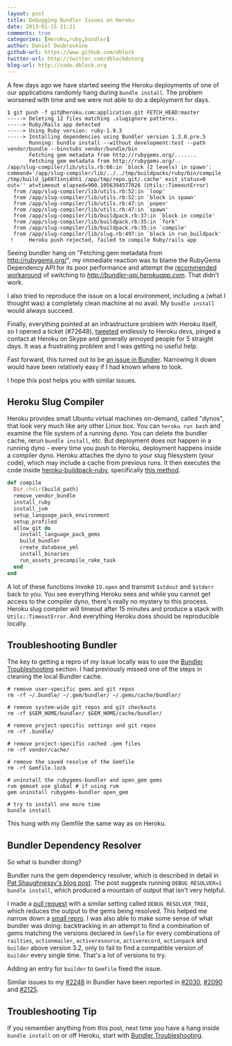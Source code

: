 ```yaml
---
layout: post
title: Debugging Bundler Issues on Heroku
date: 2013-01-15 21:21
comments: true
categories: [Heroku,ruby,bundler]
author: Daniel Doubrovkine
github-url: https://www.github.com/dblock
twitter-url: http://twitter.com/dblockdotorg
blog-url: http://code.dblock.org
---
```


A few days ago we have started seeing the Heroku deployments of one of our applications randomly hang during `bundle install`. The problem worsened with time and we were not able to do a deployment for days.

```
$ git push -f git@heroku.com:application.git FETCH_HEAD:master
-----> Deleting 12 files matching .slugignore patterns.
-----> Ruby/Rails app detected
-----> Using Ruby version: ruby-1.9.3
-----> Installing dependencies using Bundler version 1.3.0.pre.5
       Running: bundle install --without development:test --path vendor/bundle --binstubs vendor/bundle/bin
       Fetching gem metadata from http://rubygems.org/.......
       Fetching gem metadata from http://rubygems.org/..
/app/slug-compiler/lib/utils.rb:66:in `block (2 levels) in spawn': command='/app/slug-compiler/lib/../../tmp/buildpacks/ruby/bin/compile /tmp/build_1p6071sni4hh1 /app/tmp/repo.git/.cache' exit_status=0 out='' at=timeout elapsed=900.1056394577026 (Utils::TimeoutError)
  from /app/slug-compiler/lib/utils.rb:52:in `loop'
  from /app/slug-compiler/lib/utils.rb:52:in `block in spawn'
  from /app/slug-compiler/lib/utils.rb:47:in `popen'
  from /app/slug-compiler/lib/utils.rb:47:in `spawn'
  from /app/slug-compiler/lib/buildpack.rb:37:in `block in compile'
  from /app/slug-compiler/lib/buildpack.rb:35:in `fork'
  from /app/slug-compiler/lib/buildpack.rb:35:in `compile'
  from /app/slug-compiler/lib/slug.rb:497:in `block in run_buildpack'
 !     Heroku push rejected, failed to compile Ruby/rails app
```

Seeing bundler hang on "Fetching gem metadata from http://rubygems.org/", my immediate reaction was to blame the RubyGems Dependency API for its poor performance and attempt the [recommended workaround](http://hone.herokuapp.com/bundler%20heroku/2012/10/22/rubygems-and-the-dependency-api.html) of switching to *http://bundler-api.herokuapp.com*. That didn't work.

I also tried to reproduce the issue on a local environment, including a (what I thought was) a completely clean machine at no avail. My `bundle install` would always succeed.

Finally, everything pointed at an infrastructure problem with Heroku itself, so I opened a ticket (#72648), [tweeted](https://twitter.com/dblockdotorg/status/290221530892365824) endlessly to Heroku devs, pinged a  contact at Heroku on Skype and generally annoyed people for 5 straight days. It was a frustrating problem and I was getting no useful help.

Fast forward, this turned out to be [an issue in Bundler](https://github.com/carlhuda/bundler/issues/2248). Narrowing it down would have been relatively easy if I had known where to look.

I hope this post helps you with similar issues.

<!-- more -->

Heroku Slug Compiler
--------------------

Heroku provides small Ubuntu virtual machines on-demand, called "dynos", that look very much like any other Linux box. You can `heroku run bash` and examine the file system of a running dyno. You can delete the bundler cache, rerun `bundle install`, etc. But deployment does not happen in a running dyno - every time you push to Heroku, deployment happens inside a compiler dyno. Heroku attaches the dyno to your slug filesystem (your code), which may include a cache from previous runs. It then executes the code inside [heroku-buildpack-ruby](https://github.com/heroku/heroku-buildpack-ruby), specifically [this method](https://github.com/heroku/heroku-buildpack-ruby/blob/5dbf4c06c765dc832c073fe5be9360533fd1846d/lib/language_pack/ruby.rb#L49).

``` ruby
def compile
  Dir.chdir(build_path)
  remove_vendor_bundle
  install_ruby
  install_jvm
  setup_language_pack_environment
  setup_profiled
  allow_git do
    install_language_pack_gems
    build_bundler
    create_database_yml
    install_binaries
    run_assets_precompile_rake_task
  end
end
```

A lot of these functions invoke `IO.open` and transmit `$stdout` and `$stderr` back to you. You see everything Heroku sees and while you cannot get access to the compiler dyno, there's really no mystery to this process. Heroku slug compiler will timeout after 15 minutes and produce a stack with `Utils::TimeoutError`. And everything Heroku does should be reproducible locally.

Troubleshooting Bundler
-----------------------

The key to getting a repro of my issue locally was to use the [Bundler Troubleshooting](https://github.com/carlhuda/bundler/blob/master/ISSUES.md) section. I had previously missed one of the steps in cleaning the local Bundler cache.

```
# remove user-specific gems and git repos
rm -rf ~/.bundle/ ~/.gem/bundler/ ~/.gems/cache/bundler/

# remove system-wide git repos and git checkouts
rm -rf $GEM_HOME/bundler/ $GEM_HOME/cache/bundler/

# remove project-specific settings and git repos
rm -rf .bundle/

# remove project-specific cached .gem files
rm -rf vendor/cache/

# remove the saved resolve of the Gemfile
rm -rf Gemfile.lock

# uninstall the rubygems-bundler and open_gem gems
rvm gemset use global # if using rvm
gem uninstall rubygems-bundler open_gem

# try to install one more time
bundle install
```

This hung with my Gemfile the same way as on Heroku.

Bundler Dependency Resolver
---------------------------

So what is bundler doing? 

Bundler runs the gem dependency resolver, which is described in detail in [Pat Shaughnessy's blog post](http://patshaughnessy.net/2011/9/24/how-does-bundler-bundle). The post suggests running `DEBUG_RESOLVER=1 bundle install`, which produced a mountain of output that isn't very helpful.

I made a [pull request](https://github.com/carlhuda/bundler/pull/2249) with a similar setting called `DEBUG_RESOLVER_TREE`, which reduces the output to the gems being resolved. This helped me narrow down a [small repro](https://github.com/carlhuda/bundler/issues/2248). I was also able to make some sense of what bundler was doing: backtracking in an attempt to find a combination of gems matching the versions declared in `Gemfile` for every combinations of `railties`, `actionmailer`, `activeresource`, `activerecord`, `actionpack` and `builder` above version 3.2, only to fail to find a compatible version of `builder` every single time. That's a lot of versions to try.

Adding an entry for `builder` to `Gemfile` fixed the issue.

Similar issues to my [#2248](https://github.com/carlhuda/bundler/issues/2248) in Bundler have been reported in [#2030](https://github.com/carlhuda/bundler/issues/2030), [#2090](https://github.com/carlhuda/bundler/issues/2090) and [#2125](https://github.com/carlhuda/bundler/issues/2125).

Troubleshooting Tip
-------------------

If you remember anything from this post, next time you have a hang inside `bundle install` on or off Heroku, start with [Bundler Troubleshooting](https://github.com/carlhuda/bundler/blob/master/ISSUES.md).
